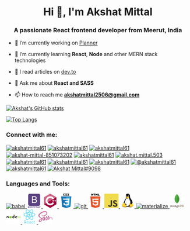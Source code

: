 # <h1 align="center">Hi 👋, I'm Akshat Mittal</h1>


<h3 align="center">A passionate React frontend developer from Meerut, India</h3>

- 🔭 I’m currently working on [Planner](gihub.com/akshatmittal61/planner)

- 🌱 I’m currently learning **React**, **Node** and other MERN stack technologies

- 📝 I read articles on [dev.to](dev.to)

- 💬 Ask me about **React and SASS**

- 📫 How to reach me **akshatmittal2506@gmail.com**



[![Akshat's GitHub stats](https://github-readme-stats.vercel.app/api?username=akshatmittal61&hide=issues&theme=dark)](https://github.com/akshatmittal61/github-readme-stats)

[![Top Langs](https://github-readme-stats.vercel.app/api/top-langs/?username=akshatmittal61&layout=compact)](https://github.com/anuraghazra/github-readme-stats)



<h3 align="left">Connect with me:</h3>
<p align="left">
<a href="https://codepen.io/akshatmittal61" target="blank"><img align="center" src="https://raw.githubusercontent.com/rahuldkjain/github-profile-readme-generator/master/src/images/icons/Social/codepen.svg" alt="akshatmittal61" height="30" width="40" /></a>
<a href="https://dev.to/akshatmittal61" target="blank"><img align="center" src="https://cdn.jsdelivr.net/npm/simple-icons@3.0.1/icons/dev-dot-to.svg" alt="akshatmittal61" height="30" width="40" /></a>
<a href="https://twitter.com/akshatmittal61" target="blank"><img align="center" src="https://raw.githubusercontent.com/rahuldkjain/github-profile-readme-generator/master/src/images/icons/Social/twitter.svg" alt="akshatmittal61" height="30" width="40" /></a>
<a href="https://linkedin.com/in/akshat-mittal-851073202" target="blank"><img align="center" src="https://raw.githubusercontent.com/rahuldkjain/github-profile-readme-generator/master/src/images/icons/Social/linked-in-alt.svg" alt="akshat-mittal-851073202" height="30" width="40" /></a>
<a href="https://codesandbox.com/akshatmittal61" target="blank"><img align="center" src="https://cdn.jsdelivr.net/npm/simple-icons@3.0.1/icons/codesandbox.svg" alt="akshatmittal61" height="30" width="40" /></a>
<a href="https://fb.com/akshat.mittal.503" target="blank"><img align="center" src="https://raw.githubusercontent.com/rahuldkjain/github-profile-readme-generator/master/src/images/icons/Social/facebook.svg" alt="akshat.mittal.503" height="30" width="40" /></a>
<a href="https://instagram.com/akshatmittal61" target="blank"><img align="center" src="https://raw.githubusercontent.com/rahuldkjain/github-profile-readme-generator/master/src/images/icons/Social/instagram.svg" alt="akshatmittal61" height="30" width="40" /></a>
<a href="https://www.codechef.com/users/akshatmittal61" target="blank"><img align="center" src="https://cdn.jsdelivr.net/npm/simple-icons@3.1.0/icons/codechef.svg" alt="akshatmittal61" height="30" width="40" /></a>
<a href="https://codeforces.com/profile/akshatmittal61" target="blank"><img align="center" src="https://cdn.jsdelivr.net/npm/simple-icons@3.0.1/icons/codeforces.svg" alt="akshatmittal61" height="30" width="40" /></a>
<a href="https://www.hackerearth.com/@akshatmittal61" target="blank"><img align="center" src="https://raw.githubusercontent.com/rahuldkjain/github-profile-readme-generator/master/src/images/icons/Social/hackerearth.svg" alt="@akshatmittal61" height="30" width="40" /></a>
<a href="https://auth.geeksforgeeks.org/user/akshatmittal61" target="blank"><img align="center" src="https://raw.githubusercontent.com/rahuldkjain/github-profile-readme-generator/master/src/images/icons/Social/geeks-for-geeks.svg" alt="akshatmittal61" height="30" width="40" /></a>
<a href="https://discord.gg/Akshat Mittal#9098" target="blank"><img align="center" src="https://raw.githubusercontent.com/rahuldkjain/github-profile-readme-generator/master/src/images/icons/Social/discord.svg" alt="Akshat Mittal#9098" height="30" width="40" /></a>
</p>

<h3 align="left">Languages and Tools:</h3>
<p align="left"> <a href="https://babeljs.io/" target="_blank"> <img src="https://www.vectorlogo.zone/logos/babeljs/babeljs-icon.svg" alt="babel" width="40" height="40"/> </a> <a href="https://getbootstrap.com" target="_blank"> <img src="https://raw.githubusercontent.com/devicons/devicon/master/icons/bootstrap/bootstrap-plain-wordmark.svg" alt="bootstrap" width="40" height="40"/> </a> <a href="https://www.w3schools.com/cpp/" target="_blank"> <img src="https://raw.githubusercontent.com/devicons/devicon/master/icons/cplusplus/cplusplus-original.svg" alt="cplusplus" width="40" height="40"/> </a> <a href="https://www.w3schools.com/css/" target="_blank"> <img src="https://raw.githubusercontent.com/devicons/devicon/master/icons/css3/css3-original-wordmark.svg" alt="css3" width="40" height="40"/> </a> <a href="https://git-scm.com/" target="_blank"> <img src="https://www.vectorlogo.zone/logos/git-scm/git-scm-icon.svg" alt="git" width="40" height="40"/> </a> <a href="https://www.w3.org/html/" target="_blank"> <img src="https://raw.githubusercontent.com/devicons/devicon/master/icons/html5/html5-original-wordmark.svg" alt="html5" width="40" height="40"/> </a> <a href="https://developer.mozilla.org/en-US/docs/Web/JavaScript" target="_blank"> <img src="https://raw.githubusercontent.com/devicons/devicon/master/icons/javascript/javascript-original.svg" alt="javascript" width="40" height="40"/> </a> <a href="https://www.linux.org/" target="_blank"> <img src="https://raw.githubusercontent.com/devicons/devicon/master/icons/linux/linux-original.svg" alt="linux" width="40" height="40"/> </a> <a href="https://materializecss.com/" target="_blank"> <img src="https://raw.githubusercontent.com/prplx/svg-logos/5585531d45d294869c4eaab4d7cf2e9c167710a9/svg/materialize.svg" alt="materialize" width="40" height="40"/> </a> <a href="https://www.mongodb.com/" target="_blank"> <img src="https://raw.githubusercontent.com/devicons/devicon/master/icons/mongodb/mongodb-original-wordmark.svg" alt="mongodb" width="40" height="40"/> </a> <a href="https://nodejs.org" target="_blank"> <img src="https://raw.githubusercontent.com/devicons/devicon/master/icons/nodejs/nodejs-original-wordmark.svg" alt="nodejs" width="40" height="40"/> </a> <a href="https://reactjs.org/" target="_blank"> <img src="https://raw.githubusercontent.com/devicons/devicon/master/icons/react/react-original-wordmark.svg" alt="react" width="40" height="40"/> </a> <a href="https://sass-lang.com" target="_blank"> <img src="https://raw.githubusercontent.com/devicons/devicon/master/icons/sass/sass-original.svg" alt="sass" width="40" height="40"/> </a> </p>

